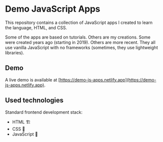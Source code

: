 # Demo JavaScript Apps

This repository contains a collection of JavaScript apps I created to learn the language, HTML, and CSS.

Some of the apps are based on tutorials. Others are my creations. Some were created years ago (starting in 2019). Others are more recent. They all use vanilla JavaScript with no frameworks (sometimes, they use lightweight libraries).

## Demo

A live demo is available at [https://demo-js-apps.netlify.app](https://demo-js-apps.netlify.app).

## Used technologies

Standard frontend development stack:

- HTML 🏗️
- CSS 🦄
- JavaScript 💛
